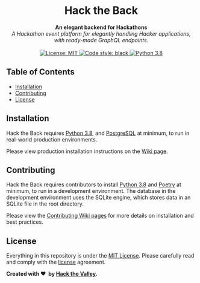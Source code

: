 <div align="center">
    <h1>Hack the Back</h1>
</div>

<div align="center">
    <strong>An elegant backend for Hackathons</strong>
</div>

<div align="center">
    <em>A Hackathon event platform for elegantly handling Hacker applications, with ready-made GraphQL endpoints.</em>
</div>

<br/>

<div align="center">
    <a href="./LICENSE">
        <img src="https://img.shields.io/badge/License-MIT-yellow.svg" alt="License: MIT" />
    </a>
    <a href="https://github.com/psf/black">
        <img src="https://img.shields.io/badge/code%20style-black-000000.svg" alt="Code style: black" />
    </a>
    <a href="https://www.python.org/downloads/release/python-380/">
        <img src="https://img.shields.io/badge/python-3.8-blue.svg" alt="Python 3.8" />
    </a>
</div>

## Table of Contents

-   [Installation](#Installation)
-   [Contributing](#Contributing)
-   [License](#License)

## Installation

Hack the Back requires [Python 3.8](https://www.python.org/downloads/release/python-386/), and [PostgreSQL](https://www.postgresql.org/) at minimum, to run in real-world production environments.

Please view production installation instructions on the [Wiki page](https://github.com/hackthevalley/hack-the-back/wiki/Installation).

## Contributing

Hack the Back requires contributors to install [Python 3.8](https://www.python.org/downloads/release/python-386/) and [Poetry](https://python-poetry.org/) at minimum, to run in a development environment. The database in the development environment uses the SQLite engine, which stores data in an SQLite file in the root directory.

Please view the [Contributing Wiki pages](https://github.com/hackthevalley/hack-the-back/wiki/How-to-Contribute) for more details on installation and best practices.

## License

Everything in this repository is under the [MIT License](./LICENSE). Please carefully read and comply with the [license](./LICENSE) agreement.

**Created with&nbsp;:heart:&nbsp;&nbsp;by [Hack the Valley](https://hackthevalley.io/).**

